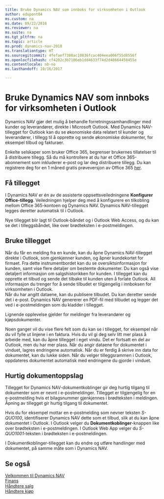 ```yaml
---
title: Bruke Dynamics NAV som innboks for virksomheten i Outlook
author: edupont04
ms.custom: na
ms.date: 09/22/2016
ms.reviewer: na
ms.suite: na
ms.tgt_pltfrm: na
ms.topic: article
ms.prod: dynamics-nav-2018
ms.translationtype: HT
ms.sourcegitcommit: 4fefaef7380ac10836fcac404eea006f55d8556f
ms.openlocfilehash: cf4202c3b7186eb1dd4633f74d2d48664458455e
ms.contentlocale: nb-no
ms.lasthandoff: 10/16/2017

---
```


# <a name="using-dynamics-nav-as-your-business-inbox-in-outlook"></a>Bruke Dynamics NAV som innboks for virksomheten i Outlook
Dynamics NAV gjør det mulig å behandle forretningssamhandlinger med kunder og leverandører, direkte i Microsoft Outlook. Med Dynamics NAV-tillegget for Outlook kan du se økonomiske data relatert til kunder og leverandører, i tillegg til å opprette og sende økonomiske dokumenter, for eksempel tilbud og fakturaer.  

Enkelte selskaper som bruker Office 365, begrenser brukernes tillatelser til å distribuere tillegg. Så du må kontrollere at du har et Office 365-abonnement som inkluderer e-post og lar deg distribuere tillegg. Du kan registrere deg for en 1 måned gratis prøveversjon av Office 365 [her](https://products.office.com/try).  

## <a name="get-the-add-in"></a>Få tillegget
I Dynamics NAV er én av de assisterte oppsettsveiledningene **Konfigurer Office-tillegg**. Veiledningen hjelper deg med å konfigurere en tilkobling mellom Office 365-kontoen og Dynamics NAV. Dynamics NAV-tillegget legges deretter automatisk til i Outlook.  

Nye tillegget blir lagt til Outlook-båndet og i Outlook Web Access, og du kan se det i tilleggsbåndet, like over brødteksten i e-postmeldingen.  

## <a name="using-the-add-in"></a>Bruke tillegget
Når du får en melding fra en kunde, kan du åpne Dynamics NAV-tillegget direkte i Outlook, som gjenkjenner kunden, og åpner kundekortet for firmaet. Fra dette instrumentbordet kan du se oversiktsinformasjon for kunden, samt vise flere detaljer om bestemte dokumenter. Du kan også vise detaljert informasjon om salgshistorikken for kunden.
I tillegget kan du opprette et tilbud og sende det tilbake til kunden uten å forlate Outlook. All informasjon du trenger for å sende tilbudet er tilgjengelig i innboksen for virksomheten i Outlook.  
Når du har angitt dataene, kan du publisere tilbudet. Du kan deretter sende det i e-post. Dynamics NAV genererer en PDF-fil med tilbudet og legger det ved i e-postmeldingen som du kladder i tillegget.  

Lignende opplevelse gjelder for meldinger fra leverandører og kjøpsdokumenter.  

Noen ganger vil du vise flere felt som du kan se i tillegget, for eksempel når du vil fylle ut linjene i en faktura. Hvis du vil gi deg selv litt mer plass å arbeide med, kan du åpne tillegget i eget vindu. Det er fortsatt en del av Outlook, men du har mer plass. Når du angir dataene for dokumentet i vinduet, lagres endringene automatisk. Når du er ferdig å skrive inn data for dokumentet, kan du lukke siden. Når du velger tilleggsrammen i Outlook, oppdateres dokumentet automatisk med endringene du gjorde i vinduet.  

## <a name="quick-document-lookup"></a>Hurtig dokumentoppslag
Tillegget for Dynamics NAV-dokumentkoblinger gir deg hurtig tilgang til dokumenter som er nevnt i e-postmeldinger. Tillegget er tilgjengelig for en e-postmelding hvis et bilagsnummer gjenkjennes i brødteksten i meldingen. Åpning av tillegget gir hurtig tilgang til dokumentet.  

Hvis du for eksempel mottar en e-postmelding som nevner teksten *S-QUO100*, identifiserer Dynamics NAV dette som et tilbud, slik at du kan åpne dokumentet i Outlook. I Outlook velger du **Dokumentkoblinger**-knappen like over brødteksten i e-postmeldingen. I Outlook Web App velger du *S-QUO1001*-teksten i brødteksten i e-postmeldingen.  

I Dokumentkoblinger-tillegget kan du endre og utføre handlinger med dokumentet, på samme måte som i Dynamics NAV.

## <a name="see-also"></a>Se også
[Velkommen til Dynamics NAV](across-get-started.md)  
[Finans](finance.md)  
[Håndtere salg](sales-manage-sales.md)  
[Håndtere kjøp](purchasing-manage-purchasing.md)  


